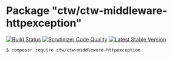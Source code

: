 # Package "ctw/ctw-middleware-httpexception"

[![Build Status](https://scrutinizer-ci.com/g/jonathanmaron/ctw-middleware-httpexception/badges/build.png?b=master)](https://scrutinizer-ci.com/g/jonathanmaron/ctw-middleware-httpexception/build-status/master)
[![Scrutinizer Code Quality](https://scrutinizer-ci.com/g/jonathanmaron/ctw-middleware-httpexception/badges/quality-score.png?b=master)](https://scrutinizer-ci.com/g/jonathanmaron/ctw-middleware-httpexception/?branch=master)
[![Latest Stable Version](https://poser.pugx.org/ctw/ctw-middleware-httpexception/v/stable)](https://packagist.org/packages/ctw/ctw-middleware-httpexception)

```bash
$ composer require ctw/ctw-middleware-httpexception
```